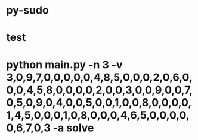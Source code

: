 # py-sudo
# test
# python main.py -n 3 -v 3,0,9,7,0,0,0,0,0,4,8,5,0,0,0,2,0,6,0,0,0,4,5,8,0,0,0,0,2,0,0,3,0,0,9,0,0,7,0,5,0,9,0,4,0,0,5,0,0,1,0,0,8,0,0,0,0,1,4,5,0,0,0,1,0,8,0,0,0,4,6,5,0,0,0,0,0,6,7,0,3 -a solve
